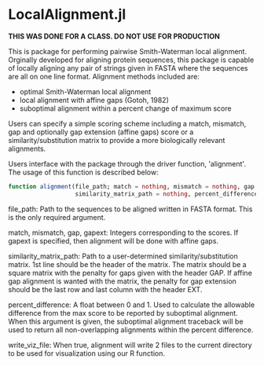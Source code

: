 # LocalAlignment.jl

**THIS WAS DONE FOR A CLASS. DO NOT USE FOR PRODUCTION**

This is package for performing pairwise Smith-Waterman local alignment. Orginally developed for aligning protein sequences, this package is capable of locally aligning any pair of strings given in FASTA where the sequences are all on one line format. Alignment methods included are:
  * optimal Smith-Waterman local alignment
  * local alignment with affine gaps (Gotoh, 1982)
  * suboptimal alignment within a percent change of maximum score
  
Users can specify a simple scoring scheme including a match, mismatch, gap and optionally gap extension (affine gaps) score or a similarity/substitution matrix to provide a more biologically relevant alignments.

Users interface with the package through the driver function, 'alignment'. The usage of this function is described below:
```julia
function alignment(file_path; match = nothing, mismatch = nothing, gap = nothing, gapext = nothing,
                   similarity_matrix_path = nothing, percent_difference = nothing, write_viz_file = false)
```

file_path: Path to the sequences to be aligned written in FASTA format. This is the only required argument.  

match, mismatch, gap, gapext: Integers corresponding to the scores. If gapext is specified, then alignment will be done with affine gaps.

similarity_matrix_path: Path to a user-determined similarity/substitution matrix. 1st line should be the header of the matrix. The matrix should be a square matrix with the penalty for gaps given with the header GAP. If affine gap alignment is wanted with the matrix, the penalty for gap extension should be the last row and last column with the header EXT.

percent_difference: A float between 0 and 1. Used to calculate the allowable difference from the max score to be reported by suboptimal alignment. When this argument is given, the suboptimal alignment traceback will be used to return all non-overlapping alignments within the percent difference.

write_viz_file: When true, alignment will write 2 files to the current directory to be used for visualization using our R function.
